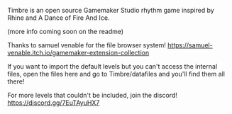 Timbre is an open source Gamemaker Studio rhythm game inspired by Rhine and A Dance of Fire And Ice.

(more info coming soon on the readme)

Thanks to samuel venable for the file browser system! https://samuel-venable.itch.io/gamemaker-extension-collection

If you want to import the default levels but you can't access the internal files, open the files here and go to Timbre/datafiles and you'll find them all there!

For more levels that couldn't be included, join the discord! https://discord.gg/7EuTAyuHX7
